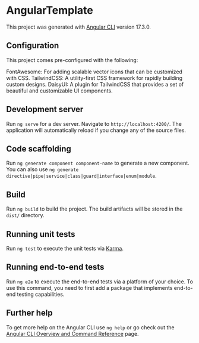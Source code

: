 # AngularTemplate

This project was generated with [Angular CLI](https://github.com/angular/angular-cli) version 17.3.0.

## Configuration

This project comes pre-configured with the following:

FontAwesome: For adding scalable vector icons that can be customized with CSS.
TailwindCSS: A utility-first CSS framework for rapidly building custom designs.
DaisyUI: A plugin for TailwindCSS that provides a set of beautiful and customizable UI components.

## Development server

Run `ng serve` for a dev server. Navigate to `http://localhost:4200/`. The application will automatically reload if you change any of the source files.

## Code scaffolding

Run `ng generate component component-name` to generate a new component. You can also use `ng generate directive|pipe|service|class|guard|interface|enum|module`.

## Build

Run `ng build` to build the project. The build artifacts will be stored in the `dist/` directory.

## Running unit tests

Run `ng test` to execute the unit tests via [Karma](https://karma-runner.github.io).

## Running end-to-end tests

Run `ng e2e` to execute the end-to-end tests via a platform of your choice. To use this command, you need to first add a package that implements end-to-end testing capabilities.

## Further help

To get more help on the Angular CLI use `ng help` or go check out the [Angular CLI Overview and Command Reference](https://angular.io/cli) page.

